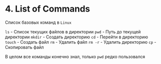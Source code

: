 # 4. List of Commands

Список базовых команд в `Linux`

`ls` - Список текущих файлов в директории
`pwd` - Путь до текущей директории
`mkdir` - Создать директорию 
`cd` - Перейти в директорию
`touch` - Создать файл
`rm` - Удалить файл
`rm -r` - Удалить директорию
`cp` - Скопировать файл

В целом все команды конечно знал, только `pwd` редко пользовался
